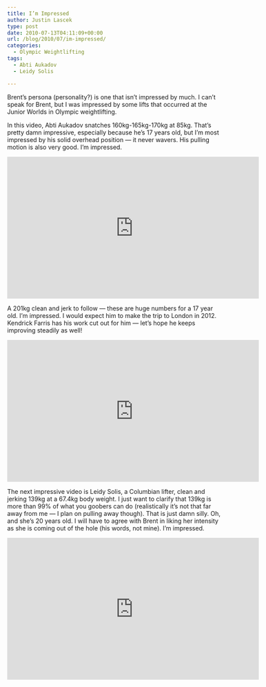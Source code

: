 ```yaml
---
title: I’m Impressed
author: Justin Lascek
type: post
date: 2010-07-13T04:11:09+00:00
url: /blog/2010/07/im-impressed/
categories:
  - Olympic Weightlifting
tags:
  - Abti Aukadov
  - Leidy Solis

---
```

Brent&#8217;s persona (personality?) is one that isn&#8217;t impressed by much. I can&#8217;t speak for Brent, but I was impressed by some lifts that occurred at the Junior Worlds in Olympic weightlifting.
  

  
In this video, Abti Aukadov snatches 160kg-165kg-170kg at 85kg. That&#8217;s pretty damn impressive, especially because he&#8217;s 17 years old, but I&#8217;m most impressed by his solid overhead position &#8212; it never wavers. His pulling motion is also very good. I&#8217;m impressed.
  

  
<span class="embed-youtube" style="text-align:center; display: block;"><iframe class='youtube-player' type='text/html' width='584' height='329' src='https://www.youtube.com/embed/WAtNCo-fTzg?version=3&#038;rel=1&#038;fs=1&#038;autohide=2&#038;showsearch=0&#038;showinfo=1&#038;iv_load_policy=1&#038;wmode=transparent' allowfullscreen='true' style='border:0;'></iframe></span>
  

   
A 201kg clean and jerk to follow &#8212; these are huge numbers for a 17 year old. I&#8217;m impressed. I would expect him to make the trip to London in 2012. Kendrick Farris has his work cut out for him &#8212; let&#8217;s hope he keeps improving steadily as well!
  

  
<span class="embed-youtube" style="text-align:center; display: block;"><iframe class='youtube-player' type='text/html' width='584' height='329' src='https://www.youtube.com/embed/gWNLqjRKz3M?version=3&#038;rel=1&#038;fs=1&#038;autohide=2&#038;showsearch=0&#038;showinfo=1&#038;iv_load_policy=1&#038;wmode=transparent' allowfullscreen='true' style='border:0;'></iframe></span>
  

  
The next impressive video is Leidy Solis, a Columbian lifter, clean and jerking 139kg at a 67.4kg body weight. I just want to clarify that 139kg is more than 99% of what you goobers can do (realistically it&#8217;s not that far away from me &#8212; I plan on pulling away though). That is just damn silly. Oh, and she&#8217;s 20 years old. I will have to agree with Brent in liking her intensity as she is coming out of the hole (his words, not mine). I&#8217;m impressed.
  

  
<span class="embed-youtube" style="text-align:center; display: block;"><iframe class='youtube-player' type='text/html' width='584' height='329' src='https://www.youtube.com/embed/pwYaVM4lAQQ?version=3&#038;rel=1&#038;fs=1&#038;autohide=2&#038;showsearch=0&#038;showinfo=1&#038;iv_load_policy=1&#038;wmode=transparent' allowfullscreen='true' style='border:0;'></iframe></span>
